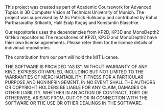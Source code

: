 
This project was created as part of Academic Coursework for Advanced Topics in 3D Computer Vision at Technical University of Munich. The project was supervised by M.Sc Patrick Ruhkamp and contributed by Rahul Parthasarathy Srikanth, Halil Eralp Koçaş and Konstantin Blaschke.

Our repositories uses the dependencies from KP2D, KP3D and MonoDepth2 GitHub repositories.The repositories of KP2D, KP3D and MonoDepth2 have thier own license agreements. Please refer them for the license details of individual repositories.

The contribution from our part will hold the MIT License.

THE SOFTWARE IS PROVIDED "AS IS", WITHOUT WARRANTY OF ANY KIND, EXPRESS OR IMPLIED, INCLUDING BUT NOT LIMITED TO THE WARRANTIES OF MERCHANTABILITY, FITNESS FOR A PARTICULAR PURPOSE AND NONINFRINGEMENT. IN NO EVENT SHALL THE AUTHORS OR COPYRIGHT HOLDERS BE LIABLE FOR ANY CLAIM, DAMAGES OR OTHER LIABILITY, WHETHER IN AN ACTION OF CONTRACT, TORT OR OTHERWISE, ARISING FROM, OUT OF OR IN CONNECTION WITH THE SOFTWARE OR THE USE OR OTHER DEALINGS IN THE SOFTWARE.

